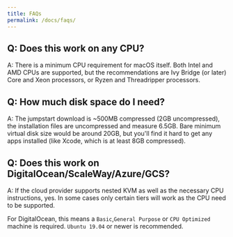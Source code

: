 ```yaml
---
title: FAQs
permalink: /docs/faqs/
--- 
```


## Q: Does this work on any CPU?
A: There is a minimum CPU requirement for macOS itself. Both Intel and AMD CPUs are supported, but the recommendations are Ivy Bridge (or later) Core and Xeon processors, or Ryzen and Threadripper processors.

## Q: How much disk space do I need?
A: The jumpstart download is ~500MB compressed (2GB uncompressed), the installation files are uncompressed and measure 6.5GB. Bare minimum virtual disk size would be around 20GB, but you'll find it hard to get any apps installed (like Xcode, which is at least 8GB compressed).

## Q: Does this work on DigitalOcean/ScaleWay/Azure/GCS?
A: If the cloud provider supports nested KVM as well as the necessary CPU instructions, yes.
   In some cases only certain tiers will work as the CPU need to be supported.
   
   For DigitalOcean, this means a `Basic`,`General Purpose` or `CPU Optimized` machine is required. `Ubuntu 19.04` or newer is recommended.
